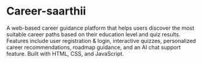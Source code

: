 # Career-saarthii
A web-based career guidance platform that helps users discover the most suitable career paths based on their education level and quiz results. Features include user registration &amp; login, interactive quizzes, personalized career recommendations, roadmap guidance, and an AI chat support feature. Built with HTML, CSS, and JavaScript.
